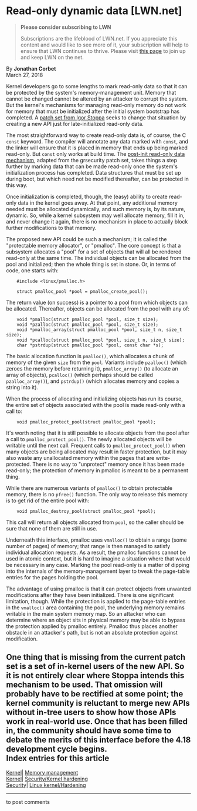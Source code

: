 # Read-only dynamic data [LWN.net]

> **Please consider subscribing to LWN**
> 
> Subscriptions are the lifeblood of LWN.net. If you appreciate this content and would like to see more of it, your subscription will help to ensure that LWN continues to thrive. Please visit [this page](/Promo/nst-nag1/subscribe) to join up and keep LWN on the net. 

By **Jonathan Corbet**  
March 27, 2018 

Kernel developers go to some lengths to mark read-only data so that it can be protected by the system's memory-management unit. Memory that cannot be changed cannot be altered by an attacker to corrupt the system. But the kernel's mechanisms for managing read-only memory do not work for memory that must be initialized after the initial system bootstrap has completed. A [patch set from Igor Stoppa](/Articles/750229/) seeks to change that situation by creating a new API just for late-initialized read-only data. 

The most straightforward way to create read-only data is, of course, the C `const` keyword. The compiler will annotate any data marked with `const`, and the linker will ensure that it is placed in memory that ends up being marked read-only. But `const` only works at build time. The [post-init read-only data mechanism](/Articles/666550/), adapted from the grsecurity patch set, takes things a step further by marking data that can be made read-only once the system's initialization process has completed. Data structures that must be set up during boot, but which need not be modified thereafter, can be protected in this way. 

Once initialization is completed, though, the (easy) ability to create read-only data in the kernel goes away. At that point, any additional memory needed must be allocated dynamically, and such memory is, by its nature, dynamic. So, while a kernel subsystem may well allocate memory, fill it in, and never change it again, there is no mechanism in place to actually block further modifications to that memory. 

The proposed new API could be such a mechanism; it is called the "protectable memory allocator", or "pmalloc". The core concept is that a subsystem allocates a "pool" for a set of objects that will all be rendered read-only at the same time. The individual objects can be allocated from the pool and initialized; then the whole thing is set in stone. Or, in terms of code, one starts with: 
    
    
        #include <linux/pmalloc.h>
    
        struct pmalloc_pool *pool = pmalloc_create_pool();
    

The return value (on success) is a pointer to a pool from which objects can be allocated. Thereafter, objects can be allocated from the pool with any of: 
    
    
        void *pmalloc(struct pmalloc_pool *pool, size_t size);
        void *pzalloc(struct pmalloc_pool *pool, size_t size);
        void *pmalloc_array(struct pmalloc_pool *pool, size_t n, size_t size);
        void *pcalloc(struct pmalloc_pool *pool, size_t n, size_t size);
        char *pstrdup(struct pmalloc_pool *pool, const char *s);
    

The basic allocation function is `pmalloc()`, which allocates a chunk of memory of the given `size` from the `pool`. Variants include `pzalloc()` (which zeroes the memory before returning it), `pmalloc_array()` (to allocate an array of objects), `pcalloc()` (which perhaps should be called `pzalloc_array()`), and `pstrdup()` (which allocates memory and copies a string into it). 

When the process of allocating and initializing objects has run its course, the entire set of objects associated with the pool is made read-only with a call to: 
    
    
        void pmalloc_protect_pool(struct pmalloc_pool *pool);
    

It's worth noting that it is still possible to allocate objects from the pool after a call to `pmalloc_protect_pool()`. The newly allocated objects will be writable until the next call. Frequent calls to `pmalloc_protect_pool()` when many objects are being allocated may result in faster protection, but it may also waste any unallocated memory within the pages that are write-protected. There is no way to "unprotect" memory once it has been made read-only; the protection of memory in pmalloc is meant to be a permanent thing. 

While there are numerous variants of `pmalloc()` to obtain protectable memory, there is no `pfree()` function. The only way to release this memory is to get rid of the entire pool with: 
    
    
        void pmalloc_destroy_pool(struct pmalloc_pool *pool);
    

This call will return all objects allocated from `pool`, so the caller should be sure that none of them are still in use. 

Underneath this interface, pmalloc uses `vmalloc()` to obtain a range (some number of pages) of memory; that range is then managed to satisfy individual allocation requests. As a result, the pmalloc functions cannot be used in atomic context, but it is hard to imagine a situation where that would be necessary in any case. Marking the pool read-only is a matter of dipping into the internals of the memory-management layer to tweak the page-table entries for the pages holding the pool. 

The advantage of using pmalloc is that it can protect objects from unwanted modifications after they have been initialized. There is one significant limitation, though. While the protection is applied to the page-table entries in the `vmalloc()` area containing the pool, the underlying memory remains writable in the main system memory map. So an attacker who can determine where an object sits in physical memory may be able to bypass the protection applied by pmalloc entirely. Pmalloc thus places another obstacle in an attacker's path, but is not an absolute protection against modification. 

One thing that is missing from the current patch set is a set of in-kernel users of the new API. So it is not entirely clear where Stoppa intends this mechanism to be used. That omission will probably have to be rectified at some point; the kernel community is reluctant to merge new APIs without in-tree users to show how those APIs work in real-world use. Once that has been filled in, the community should have some time to debate the merits of this interface before the 4.18 development cycle begins.  
Index entries for this article  
---  
[Kernel](/Kernel/Index)| [Memory management](/Kernel/Index#Memory_management)  
[Kernel](/Kernel/Index)| [Security/Kernel hardening](/Kernel/Index#Security-Kernel_hardening)  
[Security](/Security/Index/)| [Linux kernel/Hardening](/Security/Index/#Linux_kernel-Hardening)  
  


* * *

to post comments 
